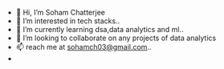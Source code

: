 - 👋 Hi, I’m Soham Chatterjee
- 👀 I’m interested in tech stacks..
- 🌱 I’m currently learning  dsa,data analytics and ml..
- 💞️ I’m looking to collaborate on any projects of data analytics 
- 📫  reach me at sohamch03@gmail.com..
- 
  

<!---
Sohamch03/Sohamch03 is a ✨ special ✨ repository because its `README.md` (this file) appears on your GitHub profile.
You can click the Preview link to take a look at your changes.
--->
